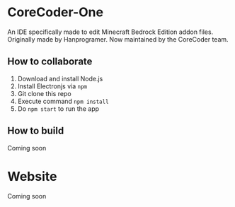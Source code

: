 # CoreCoder-One
An IDE specifically made to edit Minecraft Bedrock Edition addon files. Originally made by Hanprogramer. Now maintained by the CoreCoder team.

## How to collaborate
1. Download and install Node.js
2. Install Electronjs via `npm`
3. Git clone this repo
4. Execute command `npm install`
5. Do `npm start` to run the app

## How to build
Coming soon

# Website
Coming soon
